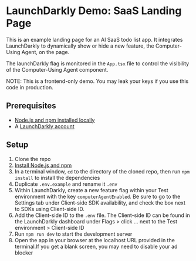 # LaunchDarkly Demo: SaaS Landing Page

This is an example landing page for an AI SaaS todo list app. It integrates LaunchDarkly to dynamically show or hide a new feature, the Computer-Using Agent, on the page.

The launchDarkly flag is monitored in the `App.tsx` file to control the visibility of the Computer-Using Agent component.

NOTE: This is a frontend-only demo. You may leak your keys if you use this code in production.

## Prerequisites

- [Node.js and npm installed locally](https://docs.npmjs.com/downloading-and-installing-node-js-and-npm)
- A [LaunchDarkly account](https://launchdarkly.com/)

## Setup

1. Clone the repo
2. [Install Node.js and npm](https://docs.npmjs.com/downloading-and-installing-node-js-and-npm)
3. In a terminal window, `cd` to the directory of the cloned repo, then run `npm install` to install the dependencies
4. Duplicate `.env.example` and rename it `.env`
5. Within LaunchDarkly, create a new feature flag within your Test environment with the key `computerAgentEnabled`. Be sure to go to the Settings tab under Client-side SDK availability, and check the box next to SDKs using Client-side ID.
6. Add the Client-side ID to the `.env` file. The Client-side ID can be found in the LaunchDarkly dashboard under Flags > click ... next to the Test environment > Client-side ID
7. Run `npm run dev` to start the development server
8. Open the app in your browser at the localhost URL provided in the terminal.If you get a blank screen, you may need to disable your ad blocker
